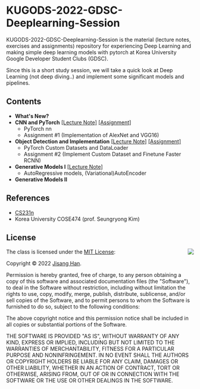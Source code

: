 # KUGODS-2022-GDSC-Deeplearning-Session
KUGODS-2022-GDSC-Deeplearning-Session is the material (lecture notes, exercises and assignments) repository for experiencing Deep Learning and making simple deep learning models with pytorch at Korea University Google Developer Student Clubs (GDSC).

Since this is a short study session, we will take a quick look at Deep Learning (not deep diving..) and implement some significant models and pipelines.

## Contents
- **What's New?**
- **CNN and PyTorch** [[Lecture Note]](https://github.com/ONground-Korea/KUGODS-2022-GDSC-Deeplearning-Session/blob/main/Lectures/1102.pdf) [[Assignment]](https://github.com/ONground-Korea/KUGODS-2022-GDSC-Deeplearning-Session/blob/main/Assignments/Assignment1.ipynb)
  - PyTorch nn
  - Assignment #1 (Implementation of AlexNet and VGG16)
- **Object Detection and Implementation** [[Lecture Note]](https://github.com/ONground-Korea/KUGODS-2022-GDSC-Deeplearning-Session/blob/main/Lectures/1109.pdf) [[Assignment]](https://github.com/ONground-Korea/KUGODS-2022-GDSC-Deeplearning-Session/blob/main/Assignments/Assignment2.ipynb)
  - PyTorch Custom Datasets and DataLoader
  - Assignment #2 (Implement Custom Dataset and Finetune Faster RCNN)
- **Generative Models I** [[Lecture Note]](https://github.com/ONground-Korea/KUGODS-2022-GDSC-Deeplearning-Session/blob/main/Lectures/1115.pdf)
  - AutoRegressive models, (Variational)AutoEncoder  
- **Generative Models II**

## References
- [CS231n](https://www.youtube.com/watch?v=vT1JzLTH4G4&list=PLC1qU-LWwrF64f4QKQT-Vg5Wr4qEE1Zxk)
- Korea University COSE474 (prof. Seungryong Kim)

## License

<img align="right" src="http://opensource.org/trademarks/opensource/OSI-Approved-License-100x137.png">

The class is licensed under the [MIT License](http://opensource.org/licenses/MIT):

Copyright &copy; 2022 [Jisang Han](https://github.com/ONground-Korea).

Permission is hereby granted, free of charge, to any person obtaining a copy of this software and associated documentation files (the "Software"), to deal in the Software without restriction, including without limitation the rights to use, copy, modify, merge, publish, distribute, sublicense, and/or sell copies of the Software, and to permit persons to whom the Software is furnished to do so, subject to the following conditions:

The above copyright notice and this permission notice shall be included in all copies or substantial portions of the Software.

THE SOFTWARE IS PROVIDED "AS IS", WITHOUT WARRANTY OF ANY KIND, EXPRESS OR IMPLIED, INCLUDING BUT NOT LIMITED TO THE WARRANTIES OF MERCHANTABILITY, FITNESS FOR A PARTICULAR PURPOSE AND NONINFRINGEMENT. IN NO EVENT SHALL THE AUTHORS OR COPYRIGHT HOLDERS BE LIABLE FOR ANY CLAIM, DAMAGES OR OTHER LIABILITY, WHETHER IN AN ACTION OF CONTRACT, TORT OR OTHERWISE, ARISING FROM, OUT OF OR IN CONNECTION WITH THE SOFTWARE OR THE USE OR OTHER DEALINGS IN THE SOFTWARE.
